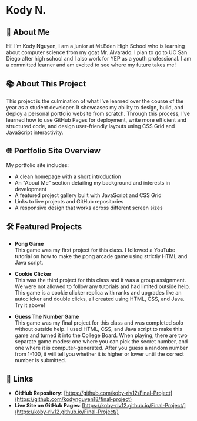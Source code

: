 # Kody N.

## 👋 About Me

Hi! I’m Kody Nguyen, I am a junior at Mt.Eden High School who is learning about computer science from my goat Mr. Alvarado. I plan to go to UC San Diego after high school and I also work for YEP as a youth professional. I am a committed learner and am excited to see where my future takes me!

## 📚 About This Project

This project is the culmination of what I’ve learned over the course of the year as a student developer. It showcases my ability to design, build, and deploy a personal portfolio website from scratch. Through this process, I’ve learned how to use GitHub Pages for deployment, write more efficient and structured code, and design user-friendly layouts using CSS Grid and JavaScript interactivity.

## 🌐 Portfolio Site Overview

My portfolio site includes:

- A clean homepage with a short introduction
- An "About Me" section detailing my background and interests in development
- A featured project gallery built with JavaScript and CSS Grid
- Links to live projects and GitHub repositories
- A responsive design that works across different screen sizes

## 🛠️ Featured Projects

- **Pong Game**  
  This game was my first project for this class. I followed a YouTube tutorial on how to make the pong arcade game using strictly HTML and Java script.

- **Cookie Clicker**  
  This was the third project for this class and it was a group assignment. We were not allowed to follow any tutorials and had limited outside help. This game is a cookie clicker replica with ranks and upgrades like an autoclicker and double clicks, all created using HTML, CSS, and Java. Try it above!

- **Guess The Number Game**  
  This game was my final project for this class and was completed solo without outside help. I used HTML, CSS, and Java script to make this game and turned it into the College Board. When playing, there are two separate game modes: one where you can pick the secret number, and one where it is computer-generated. After you guess a random number from 1-100, it will tell you whether it is higher or lower until the correct number is submitted.
## 🔗 Links

- **GitHub Repository**: [https://github.com/koby-riv12/Final-Project](https://github.com/kodynguyen18/final-project)  
- **Live Site on GitHub Pages**: [https://koby-riv12.github.io/Final-Project/](https://koby-riv12.github.io/Final-Project/)
